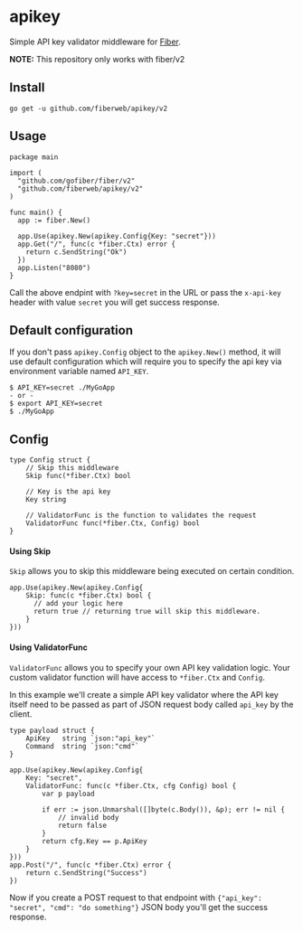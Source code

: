 # apikey
Simple API key validator middleware for [Fiber](https://github.com/gofiber/fiber).

**NOTE:** This repository only works with fiber/v2

## Install

```
go get -u github.com/fiberweb/apikey/v2
```

## Usage

```
package main

import (
  "github.com/gofiber/fiber/v2"
  "github.com/fiberweb/apikey/v2"
)

func main() {
  app := fiber.New()
  
  app.Use(apikey.New(apikey.Config{Key: "secret"}))
  app.Get("/", func(c *fiber.Ctx) error {
    return c.SendString("Ok")
  })
  app.Listen("8080")
}
```
Call the above endpint with `?key=secret` in the URL or pass the `x-api-key` header with value `secret` you will get success response.

## Default configuration
If you don't pass `apikey.Config` object to the `apikey.New()` method, it will use default configuration which will require you to specify the api key via environment variable named `API_KEY`.

```
$ API_KEY=secret ./MyGoApp
- or -
$ export API_KEY=secret
$ ./MyGoApp
```

## Config
```
type Config struct {
	// Skip this middleware
	Skip func(*fiber.Ctx) bool
  
	// Key is the api key
	Key string
  
	// ValidatorFunc is the function to validates the request
	ValidatorFunc func(*fiber.Ctx, Config) bool
}
```

#### Using Skip
`Skip` allows you to skip this middleware being executed on certain condition.
```
app.Use(apikey.New(apikey.Config{
    Skip: func(c *fiber.Ctx) bool {
      // add your logic here
      return true // returning true will skip this middleware.
    }
}))
```

#### Using ValidatorFunc
`ValidatorFunc` allows you to specify your own API key validation logic. Your custom validator function will have access to `*fiber.Ctx` and `Config`.

In this example we'll create a simple API key validator where the API key itself need to be passed as part of JSON request body called `api_key` by the client.
```
type payload struct {
    ApiKey   string `json:"api_key"`
    Command  string `json:"cmd"`
}

app.Use(apikey.New(apikey.Config{
    Key: "secret",
    ValidatorFunc: func(c *fiber.Ctx, cfg Config) bool {
        var p payload
        
        if err := json.Unmarshal([]byte(c.Body()), &p); err != nil {
            // invalid body
            return false
        }
        return cfg.Key == p.ApiKey
    }
}))
app.Post("/", func(c *fiber.Ctx) error {
    return c.SendString("Success")
})
```
Now if you create a POST request to that endpoint with `{"api_key": "secret", "cmd": "do something"}` JSON body you'll get the success response.

